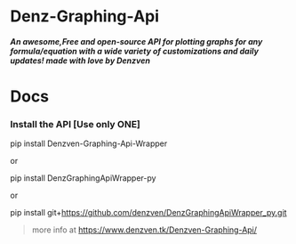 # Denz-Graphing-Api
##### An awesome,Free and open-source API for plotting graphs for any formula/equation with a wide variety of customizations and daily updates! made with love by Denzven
# Docs 
### Install the API [Use only ONE]


pip install Denzven-Graphing-Api-Wrapper

or

pip install DenzGraphingApiWrapper-py

or

pip install git+https://github.com/denzven/DenzGraphingApiWrapper_py.git


> more info at https://www.denzven.tk/Denzven-Graphing-Api/
